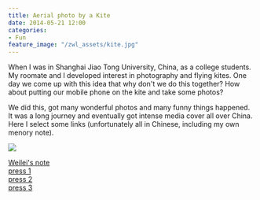 ```yaml
---
title: Aerial photo by a Kite
date: 2014-05-21 12:00
categories:
- Fun
feature_image: "/zwl_assets/kite.jpg"
---
```


When I was in Shanghai Jiao Tong University, China, as a college students. My roomate and I developed interest in photography and flying kites. One day we come up with this idea that why don't we do this together? How about putting our mobile phone on the kite and take some photos?

<!-- more -->

We did this, got many wonderful photos and many funny things happened. It was a long journey and eventually got intense media cover all over China. Here I select some links (unfortunately all in Chinese, including my own menory note).

![](/zwl_assets/kite.jpg)

<a href="/zwl_assets/kitenote/"   >Weilei's note </a>
<br>
<a href="http://sh.sina.com.cn/news/b/2014-05-21/084995625.html">press 1 </a>
<br>
<a href="http://sh.bendibao.com/news/2014521/106177.shtm"   >press 2</a>
<br>
<a href="https://chuansongme.com/n/1199743751184"   >press 3</a>